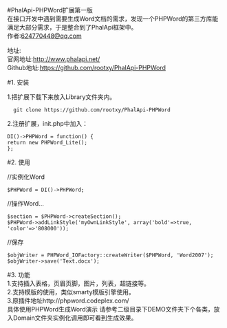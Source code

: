 #PhalApi-PHPWord扩展第一版  
在接口开发中遇到需要生成Word文档的需求，发现一个PHPWord的第三方库能满足大部分需求，于是整合到了PhalApi框架中。  
作者:624770448@qq.com  

地址:  
官网地址:http://www.phalapi.net/   
Github地址:https://github.com/rootxy/PhalApi-PHPWord  

#1. 安装  

1.把扩展下载下来放入Library文件夹内。 
      
      git clone https://github.com/rootxy/PhalApi-PHPWord  
      
2.注册扩展，init.php中加入：

    DI()->PHPWord = function() {
    return new PHPWord_Lite();
    };


#2. 使用

//实例化Word  

    $PHPWord = DI()->PHPWord;

//操作Word... 

    $section = $PHPWord->createSection();
    $PHPWord->addLinkStyle('myOwnLinkStyle', array('bold'=>true, 'color'=>'808000'));

//保存  

    $objWriter = PHPWord_IOFactory::createWriter($PHPWord, 'Word2007');
    $objWriter->save('Text.docx');

#3. 功能  
1.支持插入表格，页眉页脚，图片，列表，超链接等。  
2.支持模版的使用，类似smarty模版引擎使用。  
3.原插件地址http://phpword.codeplex.com/  
具体使用PHPWord生成Word演示 请参考二级目录下DEMO文件夹下个各类，放入Domain文件夹实例化调用即可看到生成效果。  
